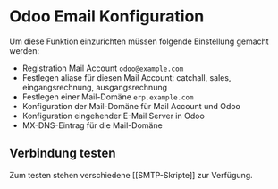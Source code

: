 # Odoo Email Konfiguration
Um diese Funktion einzurichten müssen folgende Einstellung gemacht werden:

* Registration Mail Account `odoo@example.com`
* Festlegen aliase für diesen Mail Account: catchall, sales, eingangsrechnung, ausgangsrechnung
* Festlegen einer Mail-Domäne `erp.example.com`
* Konfiguration der Mail-Domäne für Mail Account und Odoo
* Konfiguration eingehender E-Mail Server in Odoo
* MX-DNS-Eintrag für die Mail-Domäne


## Verbindung testen

Zum testen stehen verschiedene [[SMTP-Skripte]] zur Verfügung.